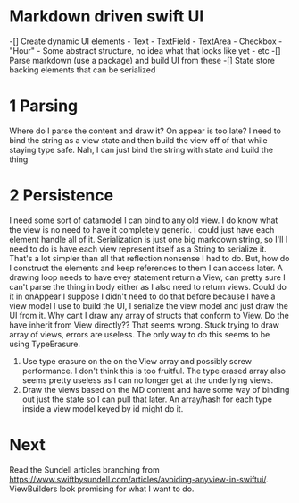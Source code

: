 # Markdown driven swift UI
-[] Create dynamic UI elements
    - Text
    - TextField
    - TextArea
    - Checkbox
    - "Hour" - Some abstract structure, no idea what that looks like yet
    - etc
-[] Parse markdown (use a package) and build UI from these
-[] State store backing elements that can be serialized


# 1 Parsing
Where do I parse the content and draw it? On appear is too late? I need to bind the string as a view state and then build the view off of that while staying type safe.
    Nah, I can just bind the string with state and build the thing

# 2 Persistence
I need some sort of datamodel I can bind to any old view. I do know what the view is no need to have it completely generic.
I could just have each element handle all of it. Serialization is just one big markdown string, so I'll I need to do is have each view represent itself as a String to serialize it. That's a lot simpler than all that reflection nonsense I had to do.
    But, how do I construct the elements and keep references to them I can access later. A drawing loop needs to have evey statement return a View, can pretty sure I can't parse the thing in body either as I also need to return views. Could do it in onAppear I suppose
    I didn't need to do that before because I have a view model I use to build the UI, I serialize the view model and just draw the UI from it.
    Why cant I draw any array of structs that conform to View. Do the have inherit from View directly?? That seems wrong.
    Stuck trying to draw array of views, errors are useless.
The only way to do this seems to be using TypeErasure.
1. Use type erasure on the on the View array and possibly screw performance.
    I don't think this is too fruitful. The type erased array also seems pretty useless as I can no longer get at the underlying views. 
2. Draw the views based on the MD content and have some way of binding out just the state so I can pull that later. An array/hash for each type inside a view model keyed by id might do it.

# Next
Read the Sundell articles branching from https://www.swiftbysundell.com/articles/avoiding-anyview-in-swiftui/. ViewBuilders look promising for what I want to do.
